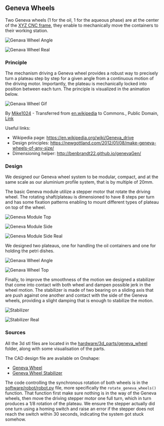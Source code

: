 ## Geneva Wheels

Two Geneva wheels (1 for the oil, 1 for the aqueous phase) are at the center of the [XYZ CNC frame](cnc_frame.md), they enable to mechanically move the containers to their working station.

![Genava Wheel Angle](../hardware/3d_parts/geneva_wheel/geneva_wheel_plateau_angle.png)

![Genava Wheel Real](../media/img/platform/dropfactory_angle_view.jpg)

### Principle

The mechanism driving a Geneva wheel provides a robust way to precisely turn a plateau step by step for a given angle from a continuous motion of the driving motor. Importantly, the plateau is mechanically locked into position between each turn. The principle is visualized in the animation below.

![Genava Wheel Gif](../media/gif/geneva_mechanism_animation.gif)

By <a href="//commons.wikimedia.org/wiki/User:Mike1024" title="User:Mike1024">Mike1024</a> - Transferred from <span class="plainlinks"><a class="external text" href="//en.wikipedia.org">en.wikipedia</a></span> to Commons., Public Domain, <a href="https://commons.wikimedia.org/w/index.php?curid=561907">Link</a>

Useful links:

- Wikipedia page: https://en.wikipedia.org/wiki/Geneva_drive
- Design principles:  https://newgottland.com/2012/01/08/make-geneva-wheels-of-any-size/
- Dimensioning helper: http://benbrandt22.github.io/genevaGen/


### Design

We designed our Geneva wheel system to be modular, compact, and at the same scale as our aluminium profile system, that is by multiple of 20mm.

The basic Geneva module utilize a stepper motor that rotate the driving wheel. The rotating shaft/plateau is dimensioned to have 8 steps per turn and has some fixation patterns enabling to mount different types of plateau on top of the wheel.

![Geneva Module Top](../hardware/3d_parts/geneva_wheel/geneva_wheel_top.png)

![Geneva Module Side](../hardware/3d_parts/geneva_wheel/geneva_wheel_side.png)

![Geneva Module Side Real](../media/img/geneva_wheel/geneva_wheel_side.jpg)


We designed two plateaus, one for handling the oil containers and one for holding the petri dishes.

![Genava Wheel Angle](../hardware/3d_parts/geneva_wheel/geneva_wheel_plateau_angle.png)

![Genava Wheel Top](../hardware/3d_parts/geneva_wheel/geneva_wheel_plateau_top.png)

Finally, to improve the smoothness of the motion we designed a stabilizer that come into contact with both wheel and dampen possible jerk in the wheel motion. The stabilizer is made of two bearing on a sliding axis that are push against one another and contact with the side of the Geneva wheels, providing a slight damping that is enough to stabilize the motion.

![Stabilizer](../hardware/3d_parts/geneva_wheel/geneva_wheel_stabilizer.png)

![Stabilizer Real](../media/img/geneva_wheel/geneva_wheel_stabilizer.jpg)

### Sources

All the 3d stl files are located in the [hardware/3d_parts/geneva_wheel](../hardware/3d_parts/geneva_wheel) folder, along with some visualisation of the parts.

The CAD design file are available on Onshape:

- [Geneva Wheel](https://cad.onshape.com/documents/3aeb7616c1e547bfaae38ba3/w/426b95792e7c48a8b6dd7727/e/30b62a18352c4a91b6bc9828)
- [Geneva Wheel Stabilizer](https://cad.onshape.com/documents/5789121ee4b07256e8184139/w/a0a9bcb1b97b6c43ac68f81e/e/801990910dc3689559c2009a)

The code controlling the synchronous rotation of both wheels is in the [software/robot/robot.py](../software/robot/robot.py) file, more specifically the `rotate_geneva_wheels()` function. That function first make sure nothing is in the way of the Geneva wheels, then move the driving stepper motor one full turn, which in turn produces a 1/8 rotation of the plateau. We ensure the stepper actually did one turn using a homing switch and raise an error if the stepper does not reach the switch within 30 seconds, indicating the system got stuck somehow.
